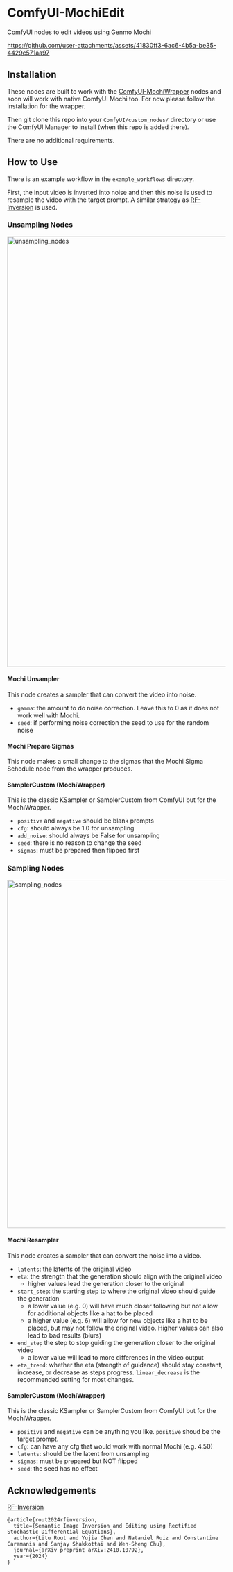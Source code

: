 # ComfyUI-MochiEdit

ComfyUI nodes to edit videos using Genmo Mochi

https://github.com/user-attachments/assets/41830ff3-6ac6-4b5a-be35-4429c571aa97

## Installation

These nodes are built to work with the [ComfyUI-MochiWrapper](https://github.com/kijai/ComfyUI-MochiWrapper) nodes and soon will work with native ComfyUI Mochi too.
For now please follow the installation for the wrapper.

Then git clone this repo into your `ComfyUI/custom_nodes/` directory or use the ComfyUI Manager to install (when this repo is added there).

There are no additional requirements.

## How to Use

There is an example workflow in the `example_workflows` directory.

First, the input video is inverted into noise and then this noise is used to resample the video with the target prompt.
A similar strategy as [RF-Inversion](https://rf-inversion.github.io/) is used.

### Unsampling Nodes

<img width="993" alt="unsampling_nodes" src="https://github.com/user-attachments/assets/abd63fd8-0681-419f-a209-dc7dc769e8cf">

#### Mochi Unsampler

This node creates a sampler that can convert the video into noise.

-   `gamma`: the amount to do noise correction. Leave this to 0 as it does not work well with Mochi.
-   `seed`: if performing noise correction the seed to use for the random noise

#### Mochi Prepare Sigmas

This node makes a small change to the sigmas that the Mochi Sigma Schedule node from the wrapper produces.

#### SamplerCustom (MochiWrapper)

This is the classic KSampler or SamplerCustom from ComfyUI but for the MochiWrapper.

-   `positive` and `negative` should be blank prompts
-   `cfg`: should always be 1.0 for unsampling
-   `add_noise`: should always be False for unsampling
-   `seed`: there is no reason to change the seed
-   `sigmas`: must be prepared then flipped first

### Sampling Nodes

<img width="803" alt="sampling_nodes" src="https://github.com/user-attachments/assets/3f9606ef-0a3b-4000-8154-c02c80b8402a">

#### Mochi Resampler

This node creates a sampler that can convert the noise into a video.

-   `latents`: the latents of the original video
-   `eta`: the strength that the generation should align with the original video
    -   higher values lead the generation closer to the original
-   `start_step`: the starting step to where the original video should guide the generation
    -   a lower value (e.g. 0) will have much closer following but not allow for additional objects like a hat to be placed
    -   a higher value (e.g. 6) will allow for new objects like a hat to be placed, but may not follow the original video. Higher values can also lead to bad results (blurs)
-   `end_step` the step to stop guiding the generation closer to the original video
    -   a lower value will lead to more differences in the video output
-   `eta_trend`: whether the eta (strength of guidance) should stay constant, increase, or decrease as steps progress. `linear_decrease` is the recommended setting for most changes.

#### SamplerCustom (MochiWrapper)

This is the classic KSampler or SamplerCustom from ComfyUI but for the MochiWrapper.

-   `positive` and `negative` can be anything you like. `positive` shoud be the target prompt.
-   `cfg`: can have any cfg that would work with normal Mochi (e.g. 4.50)
-   `latents`: should be the latent from unsampling
-   `sigmas`: must be prepared but NOT flipped
-   `seed`: the seed has no effect

## Acknowledgements

[RF-Inversion](https://rf-inversion.github.io/)

```
@article{rout2024rfinversion,
  title={Semantic Image Inversion and Editing using Rectified Stochastic Differential Equations},
  author={Litu Rout and Yujia Chen and Nataniel Ruiz and Constantine Caramanis and Sanjay Shakkottai and Wen-Sheng Chu},
  journal={arXiv preprint arXiv:2410.10792},
  year={2024}
}
```
